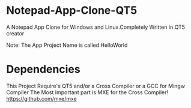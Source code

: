 # Notepad-App-Clone-QT5
A Notepad App Clone for Windows and Linux.Completely Written in QT5 creator

Note: The App Project Name is called HelloWorld

# Dependencies

This Project Require's QT5 and/or a Cross Compiler or a GCC for Mingw Compiler
The Most Important part is MXE for the Cross Compiler! https://github.com/mxe/mxe
